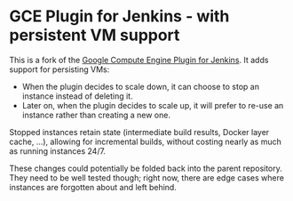 <!--
 Copyright 2020 Google LLC

 Licensed under the Apache License, Version 2.0 (the "License"); you may not use this file except in
 compliance with the License. You may obtain a copy of the License at

        https://www.apache.org/licenses/LICENSE-2.0

 Unless required by applicable law or agreed to in writing, software distributed under the License
 is distributed on an "AS IS" BASIS, WITHOUT WARRANTIES OR CONDITIONS OF ANY KIND, either express or
 implied. See the License for the specific language governing permissions and limitations under the
 License.
-->

# GCE Plugin for Jenkins - with persistent VM support

This is a fork of the [Google Compute Engine Plugin for Jenkins](https://github.com/jenkinsci/google-compute-engine-plugin). It adds support for persisting VMs:

* When the plugin decides to scale down, it can choose to stop an instance instead of deleting it.
* Later on, when the plugin decides to scale up, it will prefer to re-use an instance rather than creating a new one.

Stopped instances retain state (intermediate build results, Docker layer cache, ...), allowing for incremental builds, without costing nearly as much as running instances 24/7.

These changes could potentially be folded back into the parent repository. They need to be well tested though; right now, there are edge cases where instances are forgotten about and left behind.

